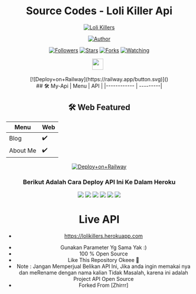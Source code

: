 <div align="center">
 
# Source Codes - Loli Killer Api
<p align="center">
<a href="#"><img title="Loli Killers" src="https://img.shields.io/badge/LoliKillers Api-blue?colorA=%23ff0000&colorB=%23017e40&style=for-the-badge"></a>
</p>
<p align="center">
<a href="https://github.com/LoliKillers"><img title="Author" src="https://img.shields.io/badge/Author-LoliKillers-orange.svg?style=for-the-badge&logo=github"></a>
</p>
<p align="center">
<a href="https://github.com/LoliKillers/followers"><img title="Followers" src="https://img.shields.io/github/followers/LoliKillers?color=red&style=flat-square"></a>
<a href="https://github.com/LoliKillers/LoliKiller-Api/stargazers/"><img title="Stars" src="https://img.shields.io/github/stars/LoliKillers/LoliKiller-Api?color=blue&style=flat-square"></a>
<a href="https://github.com/LoliKillers/LoliKiller-Api/network/members"><img title="Forks" src="https://img.shields.io/github/forks/LoliKillers/LoliKiller-Api?color=red&style=flat-square"></a>
<a href="https://github.com/LoliKiller/LoliKiller-Api/watchers"><img title="Watching" src="https://img.shields.io/github/watchers/LoliKillers/LoliKiller-Api?label=Watchers&color=blue&style=flat-square"></a>
</p>
<p align='center'>
   <a href="https://wa.me/6283803728334"><img height="30" src="https://c.top4top.io/p_1837yybbf0.jpeg"></a>&nbsp;&nbsp;
</P>
[![Deploy+on+Railway](https://railway.app/button.svg)](<https://railway.app/new/template?template=>)<br>
## 🛠️ My-Api
| Menu | API | 
|------------ | ---------|

## 🛠️ Web Featured
| Menu | Web | 
|------------ | ---------|
| Blog | ✔️ |
| About Me | ✔️ |


[![Deploy+on+Railway](https://railway.app/button.svg)](<https://railway.app/new/template?template=https://github.com/TopModeJapan/arnz-api&plugins=mongodb&envs=SESSION,PMPERMIT_ENABLED,PMPERMIT_MUTETIME,DEFAULT_TR_LANG,ENABLE_DELETE_ALERT,YT_DATA_API_KEY,OCR_SPACE_API_KEY,INFOSPACE_API_KEY&SESSIONDesc=Puppeteer+Session.+Ge+it+by+running+genToken.js&PMPERMIT_ENABLEDDesc=Enable+Pmpermit+write+true+or+false+only&PMPERMIT_ENABLEDDefault=true&PMPERMIT_MUTETIMEDesc=How+many+seconds+an+user+get+muted+if+he+is+spamming.+Default+is+30+Minutes+(1800+Secs)&PMPERMIT_MUTETIMEDefault=1800&YT_DATA_API_KEYDesc=Youtube+DATA+API+key+grab+it+from+cloud.google.com&DEFAULT_TR_LANGDesc=Default+Translation+Language&DEFAULT_TR_LANGDefault=en&ENABLE_DELETE_ALERTDesc=If+true+and+if+someone+delete+message+in+PM,+Bot+will+send+the+deleted+message+in+that+chat+(Exclude+Media)&ENABLE_DELETE_ALERTDefault=true&OCR_SPACE_API_KEYDesc=Get+it+from+https://ocr.space/OCRAPI&INFOSPACE_API_KEYDesc=Get+it+from+https://infospace.club>)<br>
### Berikut Adalah Cara Deploy API Ini Ke Dalam Heroku
<p align="center">
<img src="https://raw.githubusercontent.com/Zhirrr/My-SQL-Results/main/tutor/heroku/Screenshot_2021-02-23-17-47-56-969_com.android.chrome.png"/>
<img src="https://raw.githubusercontent.com/Zhirrr/My-SQL-Results/main/tutor/heroku/Screenshot_2021-02-23-17-48-56-435_com.android.chrome.png"/>
<img src="https://raw.githubusercontent.com/Zhirrr/My-SQL-Results/main/tutor/heroku/Screenshot_2021-02-23-17-49-37-427_com.android.chrome.png"/>
<img src="https://raw.githubusercontent.com/Zhirrr/My-SQL-Results/main/tutor/heroku/Screenshot_2021-02-23-17-51-08-627_com.android.chrome.png"/>
<img src="https://raw.githubusercontent.com/Zhirrr/My-SQL-Results/main/tutor/heroku/Screenshot_2021-02-23-17-51-35-141_com.android.chrome.png"/>
<img src="https://raw.githubusercontent.com/Zhirrr/My-SQL-Results/main/tutor/heroku/Screenshot_2021-02-23-17-52-12-691_com.android.chrome.png"/>
</p>

# Live API
* https://lolikillers.herokuapp.com
- Gunakan Parameter Yg Sama Yak :)
- 100 % Open Source
- Like This Repository Okeee 🎉
- Note : Jangan Memperjual Belikan API Ini, Jika anda ingin memakai nya dan meRename dengan nama kalian Tidak Masalah, karena ini adalah Project API Open Source
- Forked From [Zhirrr]
